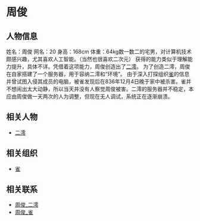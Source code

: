 # 周俊

## 人物信息
姓名：周俊
网名：20
身高：168cm
体重：64kg数一数二的宅男，对计算机技术颇感兴趣，尤其喜欢人工智能。（当然也很喜欢二次元）
获得的能力类似于理解能力提升，具体不详。凭借着这项能力，周俊创造出了[二澪](./二澪.md)。
为了创造二澪，周俊在自家搭建了一个服务器，用于容纳二澪和“环境”。
由于深入打探组织[雀](../组织/雀.md)的信息并曾试图入侵其成员的电脑，被雀发现后在836年12月4日晚于家中被杀害。雀并不想闹出太大动静，所以当天并没有人察觉周俊被害。二澪的服务器并不稳定，本应由周俊做一天两次的人为调整，但现在无人调试，系统正在逐渐崩溃。

## 相关人物
* [二澪](./二澪.md)

## 相关组织
* [雀](../组织/雀.md)

## 相关联系
* [周俊_二澪](../关系/周俊_二澪.md)
* [周俊_雀](../关系/周俊_雀.md)

